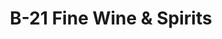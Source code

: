 ---
title: "B-21 Fine Wine & Spirits"
url: /tarpon-springs/b-21-fine-wine-and-spirits/
shop: alcohol
---